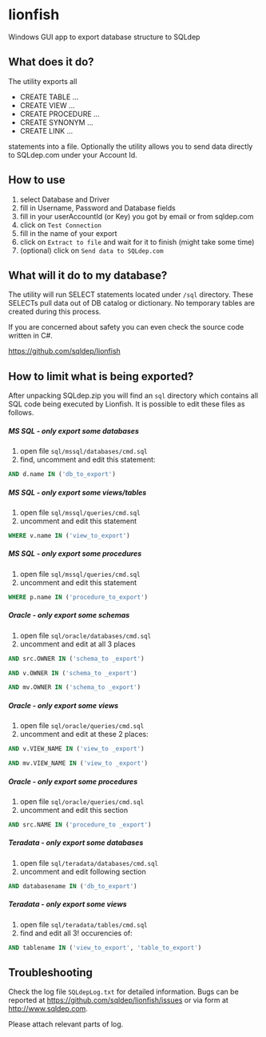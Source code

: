 # lionfish
Windows GUI app to export database structure to SQLdep

## What does it do?

The utility exports all

- CREATE TABLE ...
- CREATE VIEW ...
- CREATE PROCEDURE ...
- CREATE SYNONYM ...
- CREATE LINK ...

statements into a file. Optionally the utility allows you to
send data directly to SQLdep.com under your Account Id.

## How to use

1. select Database and Driver
1. fill in Username, Password and Database fields
1. fill in your userAccountId (or Key) you got by email or from sqldep.com
1. click on `Test Connection`
1. fill in the name of your export
1. click on `Extract to file` and wait for it to finish (might take some time)
1. (optional) click on `Send data to SQLdep.com`

## What will it do to my database?

The utility will run SELECT statements located under `/sql` directory.
These SELECTs pull data out of DB catalog or dictionary. No temporary
tables are created during this process.

If you are concerned about safety you can even check the source code written
in C#.

https://github.com/sqldep/lionfish

## How to limit what is being exported?

After unpacking SQLdep.zip you will find an `sql` directory which contains all SQL code being executed by Lionfish. It is possible to edit these files as follows.

##### MS SQL - only export some databases
1. open file `sql/mssql/databases/cmd.sql`
2. find, uncomment and edit this statement:
```sql
AND d.name IN ('db_to_export')
```

##### MS SQL - only export some views/tables
1. open file `sql/mssql/queries/cmd.sql`
2. uncomment and edit this statement
```sql
WHERE v.name IN ('view_to_export')
```

##### MS SQL - only export some procedures
1. open file `sql/mssql/queries/cmd.sql`
2. uncomment and edit this statement
```sql
WHERE p.name IN ('procedure_to_export')
```

##### Oracle - only export some schemas
1. open file `sql/oracle/databases/cmd.sql`
2. uncomment and edit at all 3 places
```sql
AND src.OWNER IN ('schema_to _export')
```

```sql
AND v.OWNER IN ('schema_to _export')
```

```sql
AND mv.OWNER IN ('schema_to _export')
```

##### Oracle - only export some views
1. open file `sql/oracle/queries/cmd.sql`
2. uncomment and edit at these 2 places:
```sql
AND v.VIEW_NAME IN ('view_to _export')
```
```sql
AND mv.VIEW_NAME IN ('view_to _export')
```

##### Oracle - only export some procedures
1. open file `sql/oracle/queries/cmd.sql`
2. uncomment and edit this section
```sql
AND src.NAME IN ('procedure_to _export')
```

##### Teradata - only export some databases
1. open file `sql/teradata/databases/cmd.sql`
2. uncomment and edit following section
```sql
AND databasename IN ('db_to_export')
```

##### Teradata - only export some views
1. open file `sql/teradata/tables/cmd.sql`
2. find and edit all 3! occurencies of:
```sql
AND tablename IN ('view_to_export', 'table_to_export')
```

## Troubleshooting

Check the log file `SQLdepLog.txt` for detailed information.
Bugs can be reported at https://github.com/sqldep/lionfish/issues
or via form at http://www.sqldep.com.

Please attach relevant parts of log.
